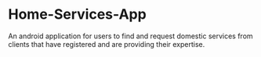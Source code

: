 # Home-Services-App
An android application for users to find and request domestic services from clients that have registered and are providing their expertise.
